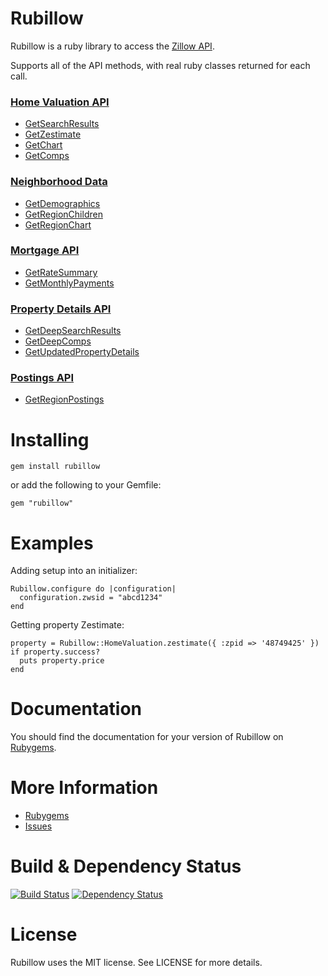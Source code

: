 # Rubillow

Rubillow is a ruby library to access the [Zillow API](http://www.zillow.com/howto/api/APIOverview.htm).

Supports all of the API methods, with real ruby classes returned for each call.

### [Home Valuation API](http://www.zillow.com/howto/api/HomeValuationAPIOverview.htm)
* [GetSearchResults](http://www.zillow.com/howto/api/GetSearchResults.htm)
* [GetZestimate](http://www.zillow.com/howto/api/GetZestimate.htm)
* [GetChart](http://www.zillow.com/howto/api/GetChart.htm)
* [GetComps](http://www.zillow.com/howto/api/GetComps.htm)

### [Neighborhood Data](http://www.zillow.com/webtools/neighborhood-data/)
* [GetDemographics](http://www.zillow.com/howto/api/GetDemographics.htm)
* [GetRegionChildren](http://www.zillow.com/howto/api/GetRegionChildren.htm)
* [GetRegionChart](http://www.zillow.com/howto/api/GetRegionChart.htm)

### [Mortgage API](http://www.zillow.com/howto/api/MortgageAPIOverview.htm)
* [GetRateSummary](http://www.zillow.com/howto/api/GetRateSummary.htm)
* [GetMonthlyPayments](http://www.zillow.com/howto/api/GetMonthlyPayments.htm)

### [Property Details API](http://www.zillow.com/howto/api/PropertyDetailsAPIOverview.htm)
* [GetDeepSearchResults](http://www.zillow.com/howto/api/GetDeepSearchResults.htm)
* [GetDeepComps](http://www.zillow.com/howto/api/GetDeepComps.htm)
* [GetUpdatedPropertyDetails](http://www.zillow.com/howto/api/GetUpdatedPropertyDetails.htm)

### [Postings API](http://www.zillow.com/howto/api/GetRegionPostings.htm)
* [GetRegionPostings](http://www.zillow.com/howto/api/GetRegionPostings.htm)

# Installing

    gem install rubillow

or add the following to your Gemfile:

    gem "rubillow"

# Examples

Adding setup into an initializer:

    Rubillow.configure do |configuration|
      configuration.zwsid = "abcd1234"
    end

Getting property Zestimate:

    property = Rubillow::HomeValuation.zestimate({ :zpid => '48749425' })
    if property.success?
      puts property.price
    end

# Documentation

You should find the documentation for your version of Rubillow on [Rubygems](http://rubygems.org/gems/rubillow).

# More Information

* [Rubygems](http://rubygems.org/gems/rubillow)
* [Issues](http://github.com/synewaves/rubillow/issues)

# Build & Dependency Status

[![Build Status](http://travis-ci.org/synewaves/rubillow.png)](http://travis-ci.org/synewaves/rubillow)
[![Dependency Status](https://gemnasium.com/synewaves/rubillow.png?travis)](https://gemnasium.com/synewaves/rubillow)

# License

Rubillow uses the MIT license. See LICENSE for more details.